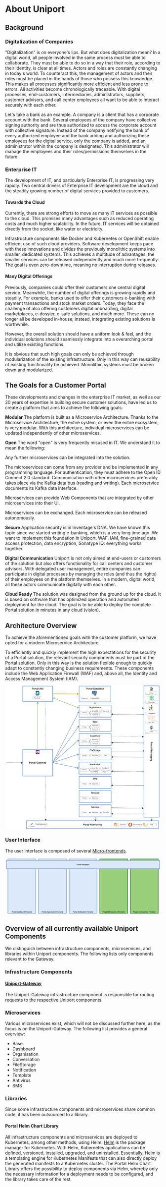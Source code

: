 # About Uniport

## Background

### Digitalization of Companies

"Digitalization" is on everyone's lips. But what does digitalization mean? In a digital world, all people involved in the same process must be able to collaborate. They must be able to do so in a way that their role, according to their identity, is clear at all times. Actors and roles are constantly changing in today's world. To counteract this, the management of actors and their roles must be placed in the hands of those who possess this knowledge. This makes all processes significantly more efficient and less prone to errors. All activities become chronologically traceable. With digital processes, end-customers, intermediaries, administrators, suppliers, customer advisors, and call center employees all want to be able to interact securely with each other.

Let's take a bank as an example. A company is a client that has a corporate account with the bank. Several employees of the company have collective signing authority and are thus authorized to access the corporate account with collective signature. Instead of the company notifying the bank of every authorized employee and the bank adding and authorizing these employees for the digital service, only the company is added, and an administrator within the company is designated. This administrator will manage the employees and their roles/permissions themselves in the future.

### Enterprise IT

The development of IT, and particularly Enterprise IT, is progressing very rapidly. Two central drivers of Enterprise IT development are the cloud and the steadily growing number of digital services provided to customers.

#### Towards the Cloud

Currently, there are strong efforts to move as many IT services as possible to the cloud. This promises many advantages such as reduced operating costs and much higher scalability. In the future, IT services will be obtained directly from the socket, like water or electricity.

Infrastructure components like Docker and Kubernetes or OpenShift enable efficient use of such cloud providers. Software development keeps pace with these innovations and divides the previously monolithic systems into smaller, dedicated systems. This achieves a multitude of advantages: the smaller services can be released independently and much more frequently. The goal is even zero-downtime, meaning no interruption during releases.

#### Many Digital Offerings

Previously, companies could offer their customers one central digital service. Meanwhile, the number of digital offerings is growing rapidly and steadily. For example, banks used to offer their customers e-banking with payment transactions and stock market orders. Today, they face the challenge of also offering customers digital onboarding, digital marketplaces, e-dossier, e-safe solutions, and much more. These can no longer all be developed in-house; instead, integrating existing solutions is worthwhile.

However, the overall solution should have a uniform look & feel, and the individual solutions should seamlessly integrate into a overarching portal and utilize existing functions.

It is obvious that such high goals can only be achieved through modularization of the existing infrastructure. Only in this way can reusability of existing functionality be achieved. Monolithic systems must be broken down and modularized.

## The Goals for a Customer Portal

These developments and changes in the enterprise IT market, as well as our 20 years of expertise in building secure customer solutions, have led us to create a platform that aims to achieve the following goals:

**Modular** The platform is built as a Microservice Architecture. Thanks to the Microservice Architecture, the entire system, or even the entire ecosystem, is very modular. With this architecture, individual microservices can be updated independently of other microservices.

**Open** The word "open" is very frequently misused in IT. We understand it to mean the following:

Any further microservices can be integrated into the solution.

The microservices can come from any provider and be implemented in any programming language. For authentication, they must adhere to the Open ID Connect 2.0 standard. Communication with other microservices preferably takes place via the Kafka data bus (reading and writing). Each microservice documents its Kafka data interface.

Microservices can provide Web Components that are integrated by other microservices into their UI.

Microservices can be exchanged. Each microservice can be released autonomously.

**Secure** Application security is in Inventage's DNA. We have known this topic since we started writing e-banking, which is a very long time ago. We want to implement this foundation in Uniport. WAF, IAM, fine-grained data access protection, data encryption, Sonatype IQ: everything works together.

**Digital Communication** Uniport is not only aimed at end-users or customers of the solution but also offers functionality for call centers and customer advisors. With delegated user management, entire companies can participate in digital processes by managing the roles (and thus the rights) of their employees on the platform themselves. In a modern, digital world, all these actors communicate digitally with each other.

**Cloud Ready** The solution was designed from the ground up for the cloud. It is based on software that has optimized operation and automated deployment for the cloud. The goal is to be able to deploy the complete Portal solution in minutes in any cloud (vision).

## Architecture Overview

To achieve the aforementioned goals with the customer platform, we have opted for a modern Microservice Architecture.

To efficiently and quickly implement the high expectations for the security of a Portal solution, the relevant security components must be part of the Portal solution. Only in this way is the solution flexible enough to quickly adapt to constantly changing business requirements. These components include the Web Application Firewall (WAF) and, above all, the Identity and Access Management System (IAM).

![Uniport Overview](01-introduction/data/IPS_Overview.png)

### User Interface

The user interface is composed of several [Micro-frontends](https://increment.com/frontend/micro-frontends-in-context/).

![Uniport Micro Frontends](01-introduction/data/IPS_Micro_Frontends.png)

## Overview of all currently available Uniport Components

We distinguish between infrastructure components, microservices, and libraries within Uniport components. The following lists only components relevant to the Gateway.

### Infrastructure Components

#### [Uniport-Gateway](./01-introduction/index.md)

The Uniport-Gateway infrastructure component is responsible for routing requests to the respective Uniport components.

### Microservices

Various microservices exist, which will not be discussed further here, as the focus is on the Uniport-Gateway. The following list provides a general overview:

- Base
- Dashboard
- Organisation
- Conversation
- FileStorage
- Notification
- Template
- Antivirus
- SMS

### Libraries

Since some infrastructure components and microservices share common code, it has been outsourced to a library.

#### Portal Helm Chart Library

All infrastructure components and microservices are deployed to Kubernetes, among other methods, using Helm. [Helm](https://helm.sh/) is the package manager for Kubernetes. With Helm, Kubernetes applications can be defined, versioned, installed, upgraded, and uninstalled. Essentially, Helm is a templating engine for Kubernetes Manifests that can also directly deploy the generated manifests to a Kubernetes cluster. The Portal Helm Chart Library offers the possibility to deploy components via Helm, whereby only the necessary information for a deployment needs to be configured, and the library takes care of the rest.
